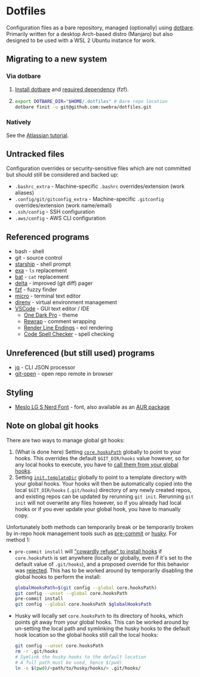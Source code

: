 # Dotfiles
Configuration files as a bare repository, managed (optionally) using [dotbare](https://github.com/kazhala/dotbare). Primarily written for a desktop Arch-based distro (Manjaro) but also designed to be used with a WSL 2 Ubuntu instance for work.

## Migrating to a new system
### Via dotbare
1. [Install dotbare](https://github.com/kazhala/dotbare#bash) and [required dependency](https://github.com/kazhala/dotbare#required-dependency) (fzf).
1. ```bash
   export DOTBARE_DIR="$HOME/.dotfiles" # Bare repo location
   dotbare finit -u git@github.com:swebra/dotfiles.git
   ```

### Natively
See the [Atlassian tutorial](https://www.atlassian.com/git/tutorials/dotfiles).

## Untracked files
Configuration overrides or security-sensitive files which are not committed but should still be considered and backed up:
- `.bashrc_extra` - Machine-specific `.bashrc` overrides/extension (work aliases)
- `.config/git/gitconfig_extra` - Machine-specific `.gitconfig` overrides/extension (work name/email)
- `.ssh/config` - SSH configuration
- `.aws/config` - AWS CLI configuration

## Referenced programs
- bash - shell
- git - source control
- [starship](https://starship.rs) - shell prompt
- [exa](https://the.exa.website) - `ls` replacement
- [bat](https://github.com/sharkdp/bat) - `cat` replacement
- [delta](https://github.com/dandavison/delta) - improved (git diff) pager
- [fzf](https://github.com/junegunn/fzf) - fuzzy finder
- [micro](https://micro-editor.github.io) - terminal text editor
- [direnv](https://direnv.net) - virtual environment management
- [VSCode](https://code.visualstudio.com) - GUI text editor / IDE
   - [One Dark Pro](https://marketplace.visualstudio.com/items?itemName=zhuangtongfa.Material-theme) - theme
   - [Rewrap](https://marketplace.visualstudio.com/items?itemName=stkb.rewrap) - comment wrapping
   - [Render Line Endings](https://marketplace.visualstudio.com/items?itemName=medo64.render-crlf) - eol rendering
   - [Code Spell Checker](https://marketplace.visualstudio.com/items?itemName=streetsidesoftware.code-spell-checker) - spell checking

## Unreferenced (but still used) programs
- [jq](https://stedolan.github.io/jq/) - CLI JSON processor
- [git-open](https://github.com/paulirish/git-open) - open repo remote in browser

## Styling
- [Meslo LG S Nerd Font](https://github.com/ryanoasis/nerd-fonts/tree/master/patched-fonts/Meslo/S) - font, also available as an [AUR package](https://aur.archlinux.org/packages/ttf-meslo)

## Note on global git hooks
There are two ways to manage global git hooks:
1. (What is done here) Setting [`core.hooksPath`](https://git-scm.com/docs/git-config#Documentation/git-config.txt-corehooksPath) globally to point to your hooks. This overrides the default `$GIT_DIR/hooks` value however, so for any local hooks to execute, you have to [call them from your global hooks](https://stackoverflow.com/a/71939092).
1. Setting [`init.templateDir`](https://git-scm.com/docs/git-config#Documentation/git-config.txt-inittemplateDir) globally to point to a template directory with your global hooks. Your hooks will then be automatically copied into the local `$GIT_DIR/hooks` (`.git/hooks`) directory of any newly created repos, and existing repos can be updated by rerunning `git init`. Rerunning `git init` will not overwrite any files however, so if you already had local hooks or if you ever update your global hook, you have to manually copy.

Unfortunately both methods can temporarily break or be temporarily broken by in-repo hook management tools such as [pre-commit](https://pre-commit.com) or [husky](https://www.npmjs.com/package/husky). For method 1:
- `pre-commit install` will ["cowardly refuse" to install hooks](https://github.com/pre-commit/pre-commit/issues/1198) if `core.hooksPath` is set anywhere (locally or globally, even if it's set to the default value of `.git/hooks`), and a proposed override for this behavior was [rejected](https://github.com/pre-commit/pre-commit/issues/1198#issuecomment-844208591). This has to be worked around by temporarily disabling the global hooks to perform the install:
   ```bash
   globalHooksPath=$(git config --global core.hooksPath)
   git config --unset --global core.hooksPath
   pre-commit install
   git config --global core.hooksPath $globalHooksPath
   ```
- Husky will locally set `core.hooksPath` to its directory of hooks, which points git away from your global hooks. This can be worked around by un-setting the local path and symlinking the husky hooks to the default hook location so the global hooks still call the local hooks:
   ```bash
   git config --unset core.hooksPath
   rm -r .git/hooks
   # Symlink the husky hooks to the default location
   # A full path must be used, hence $(pwd)
   ln -s $(pwd)/<path/to/husky/hooks/> .git/hooks/
   ```
